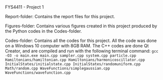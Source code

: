 FYS4411 - Project 1

Report-folder: Contains the report files for this project.

Figures-folder: Contains various figures created in this project produced by the Python codes in the Codes-folder.

Codes-folder: Contains all the codes for this project. All the code was done on a Windows 10 computer with 8GB RAM. The C++ codes are done Qt Creator, and are compiled and run with the following terminal command: 
`gcc -O3 -o main.exe main.cpp sampler.cpp system.cpp particle.cpp Hamiltonians/hamiltonian.cpp Hamiltonians/harmonicoscillator.cpp InitialStates/initialstate.cpp InitialStates/randomuniform.cpp Math/random.cpp WaveFunctions/simplegaussian.cpp WaveFunctions/wavefunction.cpp`
